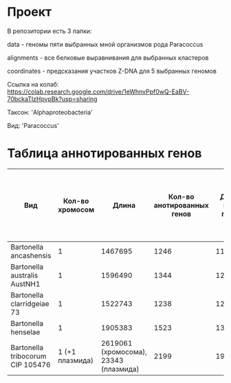 # Проект

В репозитории есть 3 папки:

data - геномы пяти выбранных мной организмов рода Paracoccus

alignments - все белковые выравнивания для выбранных кластеров

coordinates - предсказания участков Z-DNA для 5 выбранных геномов

Ссылка на колаб: https://colab.research.google.com/drive/1eWhnvPpf0wQ-EaBV-70bckaTlzHpvpBk?usp=sharing

Таксон: 'Alphaproteobacteria'

Вид: 'Paracoccus' 

# Таблица аннотированных генов

| **Вид** | **Кол-во хромосом** | **Длина** | **Кол-во анотированных генов** | **Длина всех генов** | **Доля анотированных генов** | **Кол-во предсказанных участков z-dna** | **Кол-во участков с zh-score >500 и их общая длина** |
| ------------- | ------------- |--------------------| ---- | --- | --- | --- | ------ |
| Bartonella ancashensis| 1 | 1467695 | 1246 | 1156515 | 78.80% | 1467695 | 2481; 24480  |
| Bartonella australis AustNH1| 1 | 1596490 | 1344 | 1271412 | 79.64% | 1596490 | 5823; 55820 |
| Bartonella clarridgeiae 73| 1 | 1522743 | 1238 | 1213959 | 79.72% | 1522743 | 1832; 17956 |
| Bartonella henselae| 1 | 1905383 | 1523 | 1388804 | 72.89% | 1905383 | 3403; 33394 |
| Bartonella tribocorum CIP 105476| 1 (+1 плазмида)  | 2619061 (хромосома), 23343 (плазмида) | 2199 | 1933078 | 73.16% | 2642404 | 5598; 54834  |


